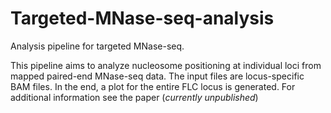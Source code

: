 # Targeted-MNase-seq-analysis
Analysis pipeline for targeted MNase-seq.

This pipeline aims to analyze nucleosome positioning at individual loci from mapped paired-end MNase-seq data. The input files are locus-specific BAM files.
In the end, a plot for the entire FLC locus is generated.
For additional information see the paper (_currently unpublished_)
